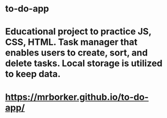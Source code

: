 # to-do-app

# Educational project to practice JS, CSS, HTML. Task manager that enables users to create, sort, and delete tasks. Local storage is utilized to keep data.

# https://mrborker.github.io/to-do-app/
